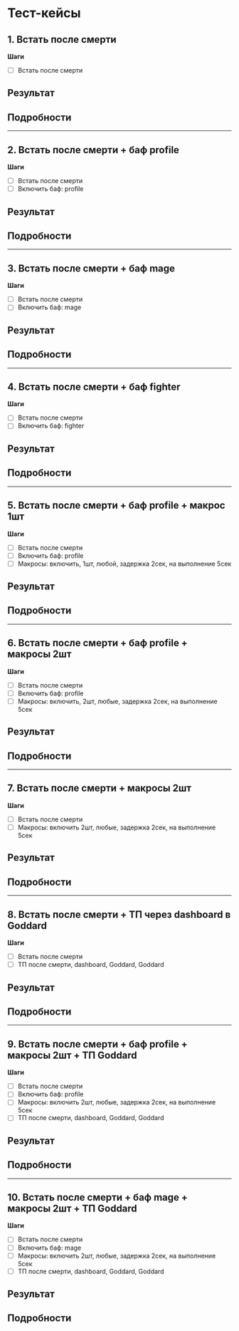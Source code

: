 # Тест-кейсы

## 1. Встать после смерти
**Шаги**
- [ ] Встать после смерти

**Результат**
-

**Подробности**
-

---

## 2. Встать после смерти + баф profile
**Шаги**
- [ ] Встать после смерти
- [ ] Включить баф: profile

**Результат**
-

**Подробности**
-

---

## 3. Встать после смерти + баф mage
**Шаги**
- [ ] Встать после смерти
- [ ] Включить баф: mage

**Результат**
-

**Подробности**
-

---

## 4. Встать после смерти + баф fighter
**Шаги**
- [ ] Встать после смерти
- [ ] Включить баф: fighter

**Результат**
-

**Подробности**
-

---

## 5. Встать после смерти + баф profile + макрос 1шт
**Шаги**
- [ ] Встать после смерти
- [ ] Включить баф: profile
- [ ] Макросы: включить, 1шт, любой, задержка 2сек, на выполнение 5сек

**Результат**
-

**Подробности**
-

---

## 6. Встать после смерти + баф profile + макросы 2шт
**Шаги**
- [ ] Встать после смерти
- [ ] Включить баф: profile
- [ ] Макросы: включить, 2шт, любые, задержка 2сек, на выполнение 5сек

**Результат**
-

**Подробности**
-

---

## 7. Встать после смерти + макросы 2шт
**Шаги**
- [ ] Встать после смерти
- [ ] Макросы: включить 2шт, любые, задержка 2сек, на выполнение 5сек

**Результат**
-

**Подробности**
-

---

## 8. Встать после смерти + ТП через dashboard в Goddard
**Шаги**
- [ ] Встать после смерти
- [ ] ТП после смерти, dashboard, Goddard, Goddard

**Результат**
-

**Подробности**
-

---

## 9. Встать после смерти + баф profile + макросы 2шт + ТП Goddard
**Шаги**
- [ ] Встать после смерти
- [ ] Включить баф: profile
- [ ] Макросы: включить 2шт, любые, задержка 2сек, на выполнение 5сек
- [ ] ТП после смерти, dashboard, Goddard, Goddard

**Результат**
-

**Подробности**
-

---

## 10. Встать после смерти + баф mage + макросы 2шт + ТП Goddard
**Шаги**
- [ ] Встать после смерти
- [ ] Включить баф: mage
- [ ] Макросы: включить 2шт, любые, задержка 2сек, на выполнение 5сек
- [ ] ТП после смерти, dashboard, Goddard, Goddard

**Результат**
- 

**Подробности**
-
